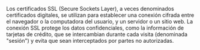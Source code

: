 Los certificados SSL (Secure Sockets Layer), a veces denominados certificados digitales, se utilizan para establecer una conexión cifrada entre el navegador o la computadora del usuario, y un servidor o un sitio web. La conexión SSL protege los datos confidenciales, como la información de tarjetas de crédito, que se intercambian durante cada visita (denominada "sesión") y evita que sean interceptados por partes no autorizadas.

